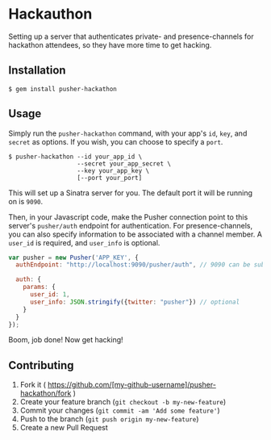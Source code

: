 # Hackauthon

Setting up a server that authenticates private- and presence-channels for hackathon attendees, so they have more time to get hacking.

## Installation

    $ gem install pusher-hackathon

## Usage

Simply run the `pusher-hackathon` command, with your app's `id`, `key`, and `secret` as options. If you wish, you can choose to specify a `port`.

    $ pusher-hackathon --id your_app_id \
                       --secret your_app_secret \ 
                       --key your_app_key \
                       [--port your_port]

This will set up a Sinatra server for you. The default port it will be running on is `9090`.

Then, in your Javascript code, make the Pusher connection point to this server's `pusher/auth` endpoint for authentication. For presence-channels, you can also specify information to be associated with a channel member. A `user_id` is required, and `user_info` is optional.

```js
var pusher = new Pusher('APP_KEY', {
  authEndpoint: "http://localhost:9090/pusher/auth", // 9090 can be substituted for the port you specified.

  auth: {
    params: {
      user_id: 1,
      user_info: JSON.stringify({twitter: "pusher"}) // optional
    }
  }
});
```

Boom, job done! Now get hacking!

## Contributing

1. Fork it ( https://github.com/[my-github-username]/pusher-hackathon/fork )
2. Create your feature branch (`git checkout -b my-new-feature`)
3. Commit your changes (`git commit -am 'Add some feature'`)
4. Push to the branch (`git push origin my-new-feature`)
5. Create a new Pull Request
